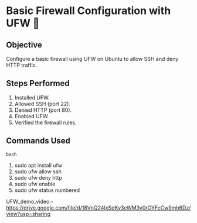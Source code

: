# Basic Firewall Configuration with UFW 🔐

## Objective
Configure a basic firewall using UFW on Ubuntu to allow SSH and deny HTTP traffic.

## Steps Performed
1. Installed UFW.
2. Allowed SSH (port 22).
3. Denied HTTP (port 80).
4. Enabled UFW.
5. Verified the firewall rules.

## Commands Used
    bash
1. sudo apt install ufw
2. sudo ufw allow ssh
3. sudo ufw deny http
4. sudo ufw enable
5. sudo ufw status numbered


UFW_demo_video:-https://drive.google.com/file/d/18VnQ24IxSdKy3cWM3v0rOYFcCw9mh6Dz/view?usp=sharing
